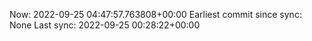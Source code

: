 Now: 2022-09-25 04:47:57.763808+00:00 Earliest commit since sync: None Last sync: 2022-09-25 00:28:22+00:00
